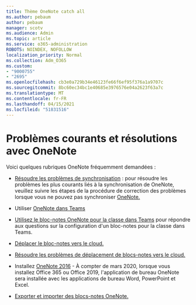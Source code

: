 ```yaml
---
title: Thème OneNote catch all
ms.author: pebaum
author: pebaum
manager: scotv
ms.audience: Admin
ms.topic: article
ms.service: o365-administration
ROBOTS: NOINDEX, NOFOLLOW
localization_priority: Normal
ms.collection: Adm_O365
ms.custom:
- "9000755"
- "2695"
ms.openlocfilehash: cb3e0a729b34e46123fe66f6ef95f376a1a9707c
ms.sourcegitcommit: 8bc60ec34bc1e40685e3976576e04a2623f63a7c
ms.translationtype: MT
ms.contentlocale: fr-FR
ms.lasthandoff: 04/15/2021
ms.locfileid: "51831516"
---
```

# <a name="common-issues-and-resolutions-with-onenote"></a>Problèmes courants et résolutions avec OneNote

Voici quelques rubriques OneNote fréquemment demandées :

- [Résoudre les problèmes de synchronisation](https://support.office.com/article/299495ef-66d1-448f-90c1-b785a6968d45) : pour résoudre les problèmes les plus courants liés à la synchronisation de OneNote, veuillez suivre les étapes de la procédure de correction des problèmes lorsque vous ne pouvez pas synchroniser [OneNote.](https://support.office.com/article/Fix-issues-when-you-can-t-sync-OneNote-299495ef-66d1-448f-90c1-b785a6968d45)

- Utiliser [OneNote dans Teams](https://support.microsoft.com/office/0ec78cc3-ba3b-4279-a88e-aa40af9865c2) 

- [Utilisez le bloc-notes OneNote pour la classe dans Teams](https://support.office.com/article/bd77f11f-27cd-4d41-bfbd-2b11799f1440) pour répondre aux questions sur la configuration d'un bloc-notes pour la classe dans Teams.

- [Déplacer le bloc-notes vers le cloud.](https://support.office.com/article/d5c28b91-7b9c-45be-8f0c-529bdbba019a)

- [Résoudre les problèmes de déplacement de blocs-notes vers le cloud.](https://support.office.com/article/70528107-11dc-4f3f-b695-b150059dfd78)

- Installez [OneNote 2016](https://support.office.com/article/c08068d8-b517-4464-9ff2-132cb9c45c08) - À compter de mars 2020, lorsque vous installez Office 365 ou Office 2019, l'application de bureau OneNote sera installée avec les applications de bureau Word, PowerPoint et Excel.

- [Exporter et importer des blocs-notes OneNote.](https://support.office.com/article/a4b60da5-8f33-464e-b1ba-b95ce540f309)
